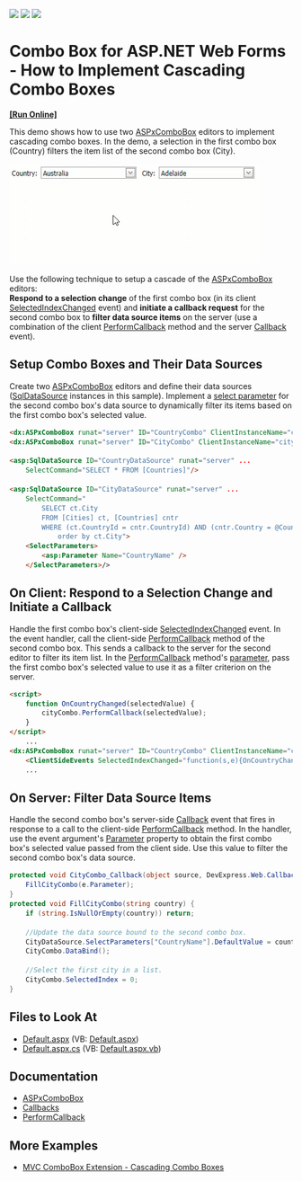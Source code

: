 <!-- default badges list -->
![](https://img.shields.io/endpoint?url=https://codecentral.devexpress.com/api/v1/VersionRange/128532327/13.1.4%2B)
[![](https://img.shields.io/badge/Open_in_DevExpress_Support_Center-FF7200?style=flat-square&logo=DevExpress&logoColor=white)](https://supportcenter.devexpress.com/ticket/details/E2355)
[![](https://img.shields.io/badge/📖_How_to_use_DevExpress_Examples-e9f6fc?style=flat-square)](https://docs.devexpress.com/GeneralInformation/403183)
<!-- default badges end -->
# Combo Box for ASP.NET Web Forms - How to Implement Cascading Combo Boxes
<!-- run online -->
**[[Run Online]](https://codecentral.devexpress.com/e2355/)**
<!-- run online end -->

This demo shows how to use two [ASPxComboBox](https://docs.devexpress.com/AspNet/DevExpress.Web.ASPxComboBox) editors to implement cascading combo boxes. In the demo, a selection in the first combo box (Country) filters the item list of the second combo box (City).

![example demo](demo.gif)

Use the following technique to setup a cascade of the [ASPxComboBox](https://docs.devexpress.com/AspNet/DevExpress.Web.ASPxComboBox) editors:  
**Respond to a selection change** of the first combo box (in its client [SelectedIndexChanged](https://docs.devexpress.com/AspNet/js-ASPxClientComboBox.SelectedIndexChanged) event) and **initiate a callback request** for the second combo box to **filter data source items** on the server (use a combination of the client [PerformCallback](https://docs.devexpress.com/AspNet/js-ASPxClientCallback.PerformCallback(parameter)) method and the server [Callback](https://docs.devexpress.com/AspNet/DevExpress.Web.ASPxCallback.Callback) event).

## Setup Combo Boxes and Their Data Sources
Create two [ASPxComboBox](https://docs.devexpress.com/AspNet/DevExpress.Web.ASPxComboBox) editors and define their data sources ([SqlDataSource](https://docs.microsoft.com/en-us/dotnet/api/system.web.ui.webcontrols.sqldatasource?view=netframework-4.8) instances in this sample). Implement a [select parameter](https://docs.microsoft.com/en-us/dotnet/api/system.web.ui.webcontrols.parameter?view=netframework-4.8) for the second combo box's data source to dynamically filter its items based on the first combo box's selected value.

```html
<dx:ASPxComboBox runat="server" ID="CountryCombo" ClientInstanceName="countryCombo" DataSourceID="CountryDataSource"...>
<dx:ASPxComboBox runat="server" ID="CityCombo" ClientInstanceName="cityCombo" DataSourceID="CityDataSource" OnCallback="CityCombo_Callback"...>

<asp:SqlDataSource ID="CountryDataSource" runat="server" ...
    SelectCommand="SELECT * FROM [Countries]"/>

<asp:SqlDataSource ID="CityDataSource" runat="server" ...
    SelectCommand="
        SELECT ct.City 
        FROM [Cities] ct, [Countries] cntr 
        WHERE (ct.CountryId = cntr.CountryId) AND (cntr.Country = @CountryName) 
            order by ct.City">
    <SelectParameters>
        <asp:Parameter Name="CountryName" />
    </SelectParameters>/>
```
## On Client: Respond to a Selection Change and Initiate a Callback
Handle the first combo box's client-side [SelectedIndexChanged](https://docs.devexpress.com/AspNet/js-ASPxClientComboBox.SelectedIndexChanged) event. In the event handler, call the client-side [PerformCallback](https://docs.devexpress.com/AspNet/js-ASPxClientCallback.PerformCallback(parameter)) method of the second combo box. This sends a callback to the server for the second editor to filter its item list. In the [PerformCallback](https://docs.devexpress.com/AspNet/js-ASPxClientCallback.PerformCallback(parameter)) method's [parameter](https://docs.devexpress.com/AspNet/js-ASPxClientCallback.PerformCallback(parameter)#parameters), pass the first combo box's selected value to use it as a filter criterion on the server.

``` html
<script>
    function OnCountryChanged(selectedValue) {
        cityCombo.PerformCallback(selectedValue);
    }
</script>
    ...
<dx:ASPxComboBox runat="server" ID="CountryCombo" ClientInstanceName="countryCombo" ...>
    <ClientSideEvents SelectedIndexChanged="function(s,e){OnCountryChanged(s.GetSelectedItem().value.toString());}"/>
    ...
```

## On Server: Filter Data Source Items
Handle the second combo box's server-side [Callback](https://docs.devexpress.com/AspNet/DevExpress.Web.ASPxCallback.Callback) event that fires in response to a call to the client-side [PerformCallback](https://docs.devexpress.com/AspNet/js-ASPxClientCallback.PerformCallback(parameter)) method. In the handler, use the event argument's [Parameter](https://docs.devexpress.com/AspNet/DevExpress.Web.CallbackEventArgsBase.Parameter) property to obtain the first combo box's selected value passed from the client side. Use this value to filter the second combo box's data source.

```c#
protected void CityCombo_Callback(object source, DevExpress.Web.CallbackEventArgsBase e) {
    FillCityCombo(e.Parameter);
}
protected void FillCityCombo(string country) {
    if (string.IsNullOrEmpty(country)) return;

    //Update the data source bound to the second combo box.
    CityDataSource.SelectParameters["CountryName"].DefaultValue = country;
    CityCombo.DataBind();

    //Select the first city in a list.
    CityCombo.SelectedIndex = 0;
}
```

## Files to Look At

- [Default.aspx](./CS/WebSite/Default.aspx) (VB: [Default.aspx](./VB/WebSite/Default.aspx))
- [Default.aspx.cs](./CS/WebSite/Default.aspx.cs) (VB: [Default.aspx.vb](./VB/WebSite/Default.aspx.vb))

## Documentation

- [ASPxComboBox](https://docs.devexpress.com/AspNet/DevExpress.Web.ASPxComboBox)
- [Callbacks](https://docs.devexpress.com/AspNet/402559/common-concepts/callbacks#aspxcallback-and-aspxcallbackpanel-controls)
- [PerformCallback](https://docs.devexpress.com/AspNet/js-ASPxClientCallback.PerformCallback(parameter))

## More Examples

- [MVC ComboBox Extension - Cascading Combo Boxes](https://github.com/DevExpress-Examples/mvc-combobox-extension-cascading-combo-boxes-e2844)